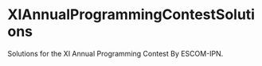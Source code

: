# XIAnnualProgrammingContestSolutions
Solutions for the XI Annual Programming Contest By ESCOM-IPN.
